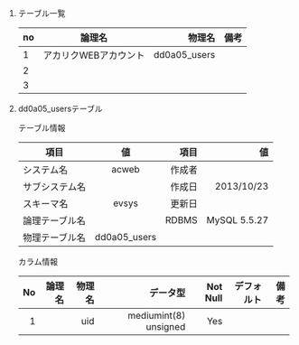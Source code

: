 
1. テーブル一覧

	| no  |      論理名      |  物理名 |  備考 |
	|-----|:----------------:|--------:|------:|
	| 1   |   アカリクWEBアカウント |  dd0a05_users  |  |
	| 2   |       |     |
	| 3   |       |     |


2. dd0a05_usersテーブル

	テーブル情報	
	
	| 項目  |  値          | 項目  | 値  |
	|-----|:----------------:|--------:|------:|
	|システム名|	acweb|	作成者|	|	
	|サブシステム名|			|作成日|	2013/10/23|	
	|スキーマ名|	evsys|	更新日|	|		
	|論理テーブル名||RDBMS|	MySQL 5.5.27	
	|物理テーブル名|dd0a05_users	|	|			
	
	
	カラム情報
	
	|No	|論理名|	物理名|	データ型|	Not Null|	デフォルト|	備考|
	|--------:|--------:|--------:|--------:|--------:|--------:|--------:|
	|1	||uid	|	mediumint(8) unsigned|	Yes|	|	|
	

